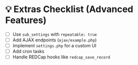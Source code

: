 # 💡 Extras Checklist (Advanced Features)

- [ ] Use `sub_settings` with `repeatable: true`
- [ ] Add AJAX endpoints (`ajax/example.php`)
- [ ] Implement `settings.php` for a custom UI
- [ ] Add cron tasks
- [ ] Handle REDCap hooks like `redcap_save_record`
